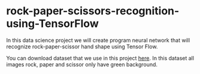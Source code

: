 # rock-paper-scissors-recognition-using-TensorFlow
In this data science project we will create program neural network that will recognize rock-paper-scissor hand shape using Tensor Flow.

You can download dataset that we use in this project [here](https://dicodingacademy.blob.core.windows.net/picodiploma/ml_pemula_academy/rockpaperscissors.zip).
In this dataset all images rock, paper and scissor only have green background.
